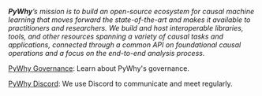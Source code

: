 _**PyWhy**’s mission is to build an open-source ecosystem for causal machine learning that moves forward the state-of-the-art and makes it available to practitioners and researchers. We build and host interoperable libraries, tools, and other resources spanning a variety of causal tasks and applications, connected through a common API on foundational causal operations and a focus on the end-to-end analysis process._

[PyWhy Governance](https://github.com/py-why/governance): Learn about PyWhy's governance.

[PyWhy Discord](https://discord.gg/cSBGb3vsZb): We use Discord to communicate and meet regularly.
